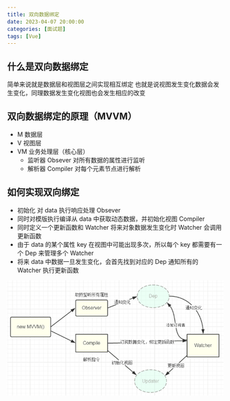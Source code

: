 ```yaml
---
title: 双向数据绑定
date: 2023-04-07 20:00:00
categories: [面试题]
tags: [Vue]
---
```


## 什么是双向数据绑定

简单来说就是数据层和视图层之间实现相互绑定
也就是说视图发生变化数据会发生变化，同理数据发生变化视图也会发生相应的改变

## 双向数据绑定的原理（MVVM）

- M 数据层
- V 视图层
- VM 业务处理层（核心层）
  - 监听器 Obsever 对所有数据的属性进行监听
  - 解析器 Compiler 对每个元素节点进行解析

## 如何实现双向绑定

- 初始化 对 data 执行响应处理 Obsever
- 同时对模版执行编译从 data 中获取动态数据，并初始化视图 Compiler
- 同时定义一个更新函数和 Watcher 将来对象数据发生变化时 Watcher 会调用更新函数
- 由于 data 的某个属性 key 在视图中可能出现多次，所以每个 key 都需要有一个 Dep 来管理多个 Watcher
- 将来 data 中数据一旦发生变化，会首先找到对应的 Dep 通知所有的 Watcher 执行更新函数

![双向数据绑定原理](/images/什么是双向数据绑定.png)
